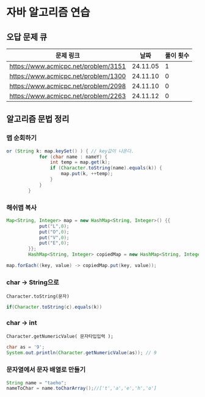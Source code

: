 # 자바 알고리즘 연습
## 오답 문제 큐

| 문제 링크                            | 날짜     | 풀이 횟수 |
| ------------------------------------ | -------- |--- |
| https://www.acmicpc.net/problem/3151 | 24.11.05 |1 |
| https://www.acmicpc.net/problem/1300 | 24.11.10 |0 |
| https://www.acmicpc.net/problem/2098 | 24.11.10 |0 |
| https://www.acmicpc.net/problem/2263 | 24.11.12 |0 |


## 알고리즘 문법 정리



### 맵 순회하기

```java
or (String k: map.keySet() ) { // key값이 나온다.
			for (char name : nameY) {
				int temp = map.get(k);
				if (Character.toString(name).equals(k)) {
					map.put(k, ++temp);
				}
			}
		}
```



### 해쉬맵 복사

```java
Map<String, Integer> map = new HashMap<String, Integer>() {{
			put("L",0);
			put("O",0);
			put("V",0);
			put("E",0);
		}};
		HashMap<String, Integer> copiedMap = new HashMap<String, Integer>();

map.forEach((key, value) -> copiedMap.put(key, value));

```

### char -> String으로

`Character.toString(문자)`

```java
if(Character.toString(c).equals(k)) 
```



### char -> int

`Character.getNumericValue( 문자타입입력 );`

```java
char as = '9';
System.out.println(Character.getNumericValue(as)); // 9
```



### 문자열에서 문자 배열로 만들기

```java
String name = "taeho";
nameToChar = name.toCharArray();//['t','a','e','h','o']
```

